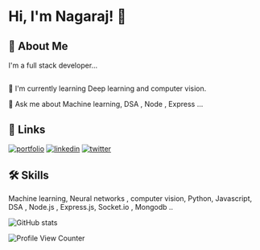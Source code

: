 
# Hi, I'm Nagaraj! 👋


## 🚀 About Me
I'm a full stack developer...


## 

🧠 I'm currently learning Deep learning and computer vision.


💬 Ask me about Machine learning,  DSA , Node , Express ...




## 🔗 Links
[![portfolio](https://img.shields.io/badge/my_portfolio-000?style=for-the-badge&logo=ko-fi&logoColor=white)]()
[![linkedin](https://img.shields.io/badge/linkedin-0A66C2?style=for-the-badge&logo=linkedin&logoColor=white)](https://www.linkedin.com/)
[![twitter](https://img.shields.io/badge/twitter-1DA1F2?style=for-the-badge&logo=twitter&logoColor=white)](https://twitter.com/)


## 🛠 Skills 
Machine learning, Neural networks , computer vision, Python, Javascript, DSA , Node.js , Express.js, Socket.io , Mongodb ..

![ GitHub stats](https://github-readme-stats.vercel.app/api?username=nagarajRPoojari&show_icons=true&theme=transparent)

![Profile View Counter](https://komarev.com/ghpvc/?username=nagarajRPoojari)
